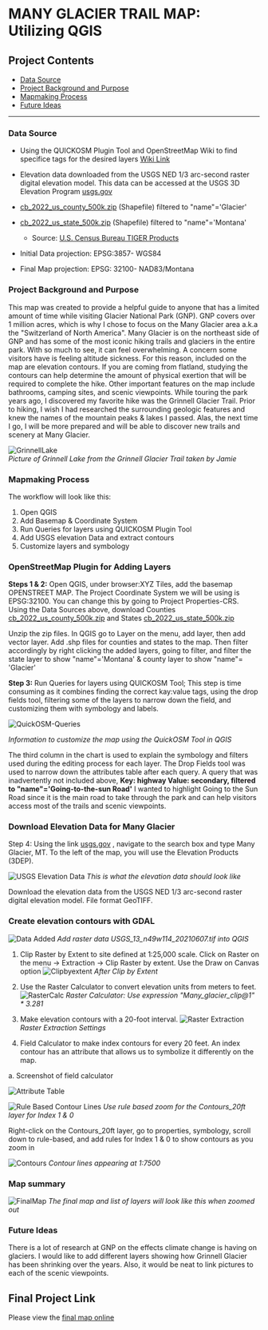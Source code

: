 # MANY GLACIER TRAIL MAP: Utilizing QGIS 


## Project Contents

- [Data Source](#Data-Source)
- [Project Background and Purpose](#project-background-and-purpose)
- [Mapmaking Process](#Mapmaking-process)
- [Future Ideas](#Future-Ideas)

***

### Data Source

* Using the QUICKOSM Plugin Tool and OpenStreetMap Wiki to find specifice tags for the desired layers
[Wiki Link](https://wiki.openstreetmap.org/wiki )
* Elevation data downloaded from the USGS NED 1/3 arc-second raster digital elevation model. This data can be accessed at the USGS 3D Elevation Program [usgs.gov](https://apps.nationalmap.gov/downloader/)
* [cb_2022_us_county_500k.zip](https://www2.census.gov/geo/tiger/GENZ2022/shp/cb_2022_us_county_500k.zip) (Shapefile) filtered to "name"='Glacier'
* [cb_2022_us_state_500k.zip](https://www2.census.gov/geo/tiger/GENZ2022/shp/cb_2022_us_state_500k.zip) (Shapefile) filtered to "name"='Montana'
    * Source: [U.S. Census Bureau TIGER Products](https://www.census.gov/geographies/mapping-files/time-series/geo/cartographic-boundary.html) 

* Initial Data projection: EPSG:3857- WGS84
* Final Map projection: EPSG: 32100- NAD83/Montana

### Project Background and Purpose

This map was created to provide a helpful guide to anyone that has a limited amount of time while visiting Glacier National Park (GNP). GNP covers over 1 million acres, which is why I chose to focus on the Many Glacier area a.k.a the "Switzerland of North America". Many Glacier is on the northeast side of GNP and has some of the most iconic hiking trails and glaciers in the entire park. With so much to see, it can feel overwhelming. A concern some visitors have is feeling altitude sickness. For this reason, included on the map are elevation contours. If you are coming from flatland, studying the contours can help determine the amount of physical exertion that will be required to complete the hike. Other important features on the map include bathrooms, camping sites, and scenic viewpoints. While touring the park years ago, I discovered my favorite hike was the Grinnell Glacier Trail. Prior to hiking, I wish I had researched the surrounding geologic features and knew the names of the mountain peaks & lakes I passed. Alas, the next time I go, I will be more prepared and will be able to discover new trails and scenery at Many Glacier.  

![GrinnellLake](Images/Grinnell_1.jpg)   
*Picture of Grinnell Lake from the Grinnell Glacier Trail taken by Jamie*

### Mapmaking Process
The workflow will look like this:
1. Open QGIS
2. Add Basemap & Coordinate System
3. Run Queries for layers using QUICKOSM Plugin Tool
4. Add USGS elevation Data and extract contours
5. Customize layers and symbology
   
### OpenStreetMap Plugin for Adding Layers

**Steps 1 & 2:** Open QGIS, under browser:XYZ Tiles, add the basemap OPENSTREET MAP.
The Project Coordinate System we will be using is EPSG:32100. You can change this by going to Project Properties-CRS.
Using the Data Sources above, download Counties [cb_2022_us_county_500k.zip](https://www2.census.gov/geo/tiger/GENZ2022/shp/cb_2022_us_county_500k.zip) and States [cb_2022_us_state_500k.zip](https://www2.census.gov/geo/tiger/GENZ2022/shp/cb_2022_us_state_500k.zip) 

Unzip the zip files. In QGIS go to Layer on the menu, add layer, then add vector layer. Add .shp files for counties and states to the map. Then filter accordingly by right clicking the added layers, going to filter, and filter the state layer to show "name"='Montana' & county layer to show "name"= 'Glacier'

**Step 3:** Run Queries for layers using QUICKOSM Tool; This step is time consuming as it combines finding the correct kay:value tags, using the drop fields tool, filtering some of the layers to narrow down the field, and customizing them with symbology and labels. 

![QuickOSM-Queries](Images/QUICKOSM_chart.png)

*Information to customize the map using the QuickOSM Tool in QGIS*

The third column in the chart is used to explain the symbology and filters used during the editing process for each layer. The Drop Fields tool was used to narrow down the attributes table after each query. A query that was inadvertently not included above, **Key: highway Value: secondary, filtered to "name"='Going-to-the-sun Road'** I wanted to highlight Going to the Sun Road since it is the main road to take through the park and can help visitors access most of the trails and scenic viewpoints.  

### Download Elevation Data for Many Glacier
Step 4: Using the link [usgs.gov](https://apps.nationalmap.gov/downloader/) , navigate to the search box and type Many Glacier, MT.
To the left of the map, you will use the Elevation Products (3DEP).

![USGS Elevation Data](Images/USGS_elevation_data1.png)
*This is what the elevation data should look like*

Download the elevation data from the USGS NED 1/3 arc-second raster digital elevation model. File format GeoTIFF.

### Create elevation contours with GDAL

![Data Added](Images/data_added.png)
*Add raster data USGS_13_n49w114_20210607.tif into QGIS*

1.	Clip Raster by Extent to site defined at 1:25,000 scale. Click on Raster on the menu -> Extraction -> Clip Raster by extent. Use the Draw on Canvas option
   ![Clipbyextent](Images/after_clip_by_extent.png)
  	*After Clip by Extent*
  	
2.	Use the Raster Calculator to convert elevation units from meters to feet.
  ![RasterCalc](Images/raster_calc.png)
   *Raster Calculator: Use expression "Many_glacier_clip@1" * 3.281*
  	
4.	Make elevation contours with a 20-foot interval.
![Raster Extraction](Images/extracting_contours.png)
*Raster Extraction Settings*

6.	Field Calculator to make index contours for every 20 feet. An index contour has an attribute that allows us to symbolize it differently on the map.
   
a.	Screenshot of field calculator 

![Attribute Table](Images/after_field_calc.png)


![Rule Based Contour Lines](Images/rule-based-contours.png)
*Use rule based zoom for the Contours_20ft layer for Index 1 & 0* 

Right-click on the Contours_20ft layer, go to properties, symbology, scroll down to rule-based, and add rules for Index 1 & 0 to show contours as you zoom in

![Contours](Images/contours_zoomedin.png)
*Contour lines appearing at 1:7500*

### Map summary
![FinalMap](Images/FinalMap.png)
*The final map and list of layers will look like this when zoomed out*

### Future Ideas
There is a lot of research at GNP on the effects climate change is having on glaciers. I would like to add different layers showing how Grinnell Glacier has been shrinking over the years. Also, it would be neat to link pictures to each of the scenic viewpoints.

## Final Project Link

Please view the [final map online](www.github...)


[def]: #https://wiki.openstreetmap.org/wiki
